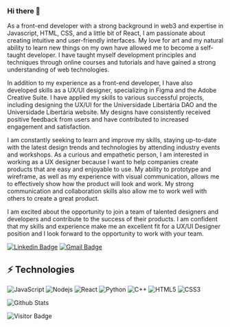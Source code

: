 ### Hi there 👋

As a front-end developer with a strong background in web3 and expertise in Javascript, HTML, CSS, and a little bit of React, I am passionate about creating intuitive and user-friendly interfaces. My love for art and my natural ability to learn new things on my own have allowed me to become a self-taught developer. I have taught myself development principles and techniques through online courses and tutorials and have gained a strong understanding of web technologies.

In addition to my experience as a front-end developer, I have also developed skills as a UX/UI designer, specializing in Figma and the Adobe Creative Suite. I have applied my skills to various successful projects, including designing the UX/UI for the Universidade Libertária DAO and the Universidade Libertária website. My designs have consistently received positive feedback from users and have contributed to increased engagement and satisfaction.

I am constantly seeking to learn and improve my skills, staying up-to-date with the latest design trends and technologies by attending industry events and workshops. As a curious and empathetic person, I am interested in working as a UX designer because I want to help companies create products that are easy and enjoyable to use. My ability to prototype and wireframe, as well as my experience with visual communication, allows me to effectively show how the product will look and work. My strong communication and collaboration skills also allow me to work well with others to create a great product.

I am excited about the opportunity to join a team of talented designers and developers and contribute to the success of their products. I am confident that my skills and experience make me an excellent fit for a UX/UI Designer position and I look forward to the opportunity to work with your team.

[![Linkedin Badge](https://img.shields.io/badge/-guilherme-blue?style=flat-square&logo=Linkedin&logoColor=white&link=https://www.linkedin.com/in/guilherme-carvalho-343597217/)](https://www.linkedin.com/in/guilherme-carvalho-343597217/)
[![Gmail Badge](https://img.shields.io/badge/-guilhermerfc.contato@gmail.com-c14438?style=flat-square&logo=Gmail&logoColor=white&link=mailto:guilhermerfc.contato@gmail.com)](mailto:guilhermerfc.contato@gmail.com)


## ⚡ Technologies

![JavaScript](https://img.shields.io/badge/-JavaScript-black?style=flat-square&logo=javascript)
![Nodejs](https://img.shields.io/badge/-Nodejs-black?style=flat-square&logo=Node.js)
![React](https://img.shields.io/badge/-React-black?style=flat-square&logo=react)
![Python](https://img.shields.io/badge/-Python-black?style=flat-square&logo=Python)
![C++](https://img.shields.io/badge/-C++-00599C?style=flat-square&logo=c)
![HTML5](https://img.shields.io/badge/-HTML5-E34F26?style=flat-square&logo=html5&logoColor=white)
![CSS3](https://img.shields.io/badge/-CSS3-1572B6?style=flat-square&logo=css3)

![Github Stats](https://github-readme-stats.vercel.app/api?username=sentidofront&count_private=true&show_icons=true&include_all_commits=true)

![Visitor Badge](https://visitor-badge.laobi.icu/badge?page_id=sentidofront.sentidofront)
